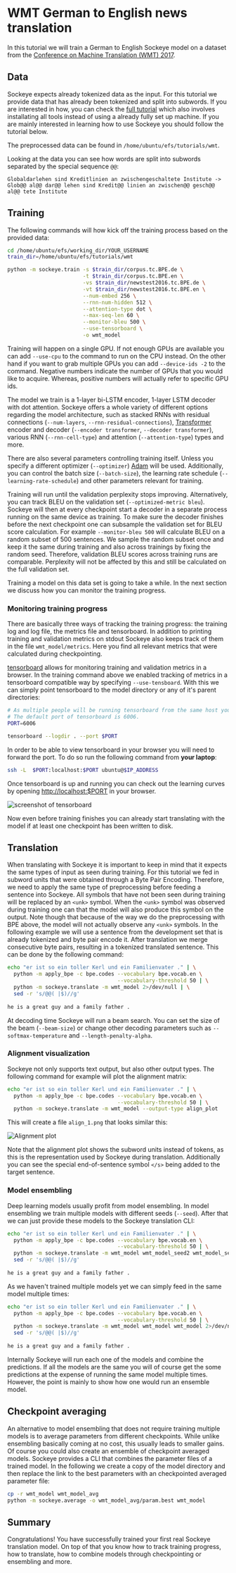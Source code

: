 # WMT German to English news translation

In this tutorial we will train a German to English Sockeye model on a dataset from the
[Conference on Machine Translation (WMT) 2017](http://www.statmt.org/wmt17/).

## Data

Sockeye expects already tokenized data as the input.
For this tutorial we provide data that has already been tokenized and split into subwords.
If you are interested in how, you can check the [full tutorial](https://github.com/awslabs/sockeye/tree/master/tutorials/wmt)
which also involves installating all tools instead of using a already fully set up machine.
If you are mainly interested in learning how to use Sockeye you should follow the tutorial below.

The preprocessed data can be found in `/home/ubuntu/efs/tutorials/wmt`.

Looking at the data you can see how words are split into subwords separated by the special sequence `@@`:
```
Globaldarlehen sind Kreditlinien an zwischengeschaltete Institute -> Glob@@ al@@ dar@@ lehen sind Kredit@@ linien an zwischen@@ gesch@@ al@@ tete Institute
```

## Training

The following commands will how kick off the training process based on the provided data:
```bash
cd /home/ubuntu/efs/working_dir/YOUR_USERNAME
train_dir=/home/ubuntu/efs/tutorials/wmt

python -m sockeye.train -s $train_dir/corpus.tc.BPE.de \
                        -t $train_dir/corpus.tc.BPE.en \
                        -vs $train_dir/newstest2016.tc.BPE.de \
                        -vt $train_dir/newstest2016.tc.BPE.en \
                        --num-embed 256 \
                        --rnn-num-hidden 512 \
                        --attention-type dot \
                        --max-seq-len 60 \
                        --monitor-bleu 500 \
                        --use-tensorboard \
                        -o wmt_model
```
Training will happen on a single GPU.
If not enough GPUs are available you can add `--use-cpu` to the command to run on the CPU instead.
On the other hand if you want to grab multiple GPUs you can add `--device-ids -2` to the command.
Negative numbers indicate the number of GPUs that you would like to acquire.
Whereas, positive numbers will actually refer to specific GPU ids.

The model we train is a 1-layer bi-LSTM encoder, 1-layer LSTM decoder with dot attention.
Sockeye offers a whole variety of different options regarding the model architecture,
such as stacked RNNs with residual connections (`--num-layers`, `--rnn-residual-connections`),
[Transformer](https://arxiv.org/abs/1706.03762) encoder and decoder (`--encoder transformer`, `--decoder transformer`),
various RNN (`--rnn-cell-type`) and attention (`--attention-type`) types and more.  

There are also several parameters controlling training itself.
Unless you specify a different optimizer (`--optimizer`) [Adam](https://arxiv.org/abs/1412.6980) will be used.
Additionally, you can control the batch size (`--batch-size`), the learning rate schedule (`--learning-rate-schedule`)
and other parameters relevant for training.

Training will run until the validation perplexity stops improving.
Alternatively, you can track BLEU on the validation set (`--optimized-metric bleu`).
Sockeye will then at every checkpoint start a decoder in a separate process running on the same device as training.
To make sure the decoder finishes before the next checkpoint one can subsample the validation set for
BLEU score calculation.
For example `--monitor-bleu 500` will calculate BLEU on a random subset of 500 sentences.
We sample the random subset once and keep it the same during training and also across trainings by
fixing the random seed.
Therefore, validation BLEU scores across training runs are comparable.
Perplexity will not be affected by this and still be calculated on the full validation set.

Training a model on this data set is going to take a while.
In the next section we discuss how you can monitor the training progress.

### Monitoring training progress

There are basically three ways of tracking the training progress: the training log and log file,
the metrics file and tensorboard.
In addition to printing training and validation metrics on stdout Sockeye also keeps track of them in
the file `wmt_model/metrics`. Here you find all relevant metrics that were calculated during checkpointing.

[tensorboard](https://github.com/dmlc/tensorboard) allows for monitoring training and validation metrics in a browser.
In the training command above we enabled tracking of metrics in a tensorboard compatible way
by specifying `--use-tensboard`. With this we can simply point tensorboard to the model directory or any of it's parent
directories:

```bash
# As multiple people will be running tensorboard from the same host you will need to find a port that is available.
# The default port of tensorboard is 6006.
PORT=6006

tensorboard --logdir . --port $PORT
```

In order to be able to view tensorboard in your browser you will need to forward the port.
To do so run the following command from **your laptop**:

```bash
ssh -L  $PORT:localhost:$PORT ubuntu@$IP_ADDRESS
```

Once tensorboard is up and running you can check out the learning curves by
opening [http://localhost:$PORT](http://localhost:6006) in your browser.

![screenshot of tensorboard](tb_screenshot.png "Screenshot of tensorboard")

Now even before training finishes you can already start translating with the model if at least one checkpoint has been
written to disk.

## Translation

When translating with Sockeye it is important to keep in mind that it expects the same types of input as seen during
training. For this tutorial we fed in subword units that were obtained through a Byte Pair Encoding.
Therefore, we need to apply the same type of preprocessing before feeding a sentence into Sockeye.
All symbols that have not been seen during training will be replaced by an `<unk>` symbol.
When the `<unk>` symbol was observed during training one can that the model will also produce this symbol on the output.
Note though that because of the way we do the preprocessing with BPE above, the model will not actually observe any
`<unk>` symbols.
In the following example we will use a sentence from the development set that is already tokenized and byte pair
encode it.
After translation we merge consecutive byte pairs, resulting in a tokenized translated sentence.
This can be done by the following command:

```bash
echo "er ist so ein toller Kerl und ein Familienvater ." | \
  python -m apply_bpe -c bpe.codes --vocabulary bpe.vocab.en \
                                   --vocabulary-threshold 50 | \
  python -m sockeye.translate -m wmt_model 2>/dev/null | \
  sed -r 's/@@( |$)//g'
  
he is a great guy and a family father .
```

At decoding time Sockeye will run a beam search.
You can set the size of the beam (`--beam-size`) or change other decoding parameters such as `--softmax-temperature`
and `--length-penalty-alpha`.

### Alignment visualization

Sockeye not only supports text output, but also other output types.
The following command for example will plot the alignment matrix:


```bash
echo "er ist so ein toller Kerl und ein Familienvater ." | \
  python -m apply_bpe -c bpe.codes --vocabulary bpe.vocab.en \
                                   --vocabulary-threshold 50 | \
  python -m sockeye.translate -m wmt_model --output-type align_plot
```

This will create a file `align_1.png` that looks similar this:

![Alignment plot](align.png "Alignment plot")

Note that the alignment plot shows the subword units instead of tokens, as this is the representation used by Sockeye 
during translation.
Additionally you can see the special end-of-sentence symbol `</s>` being added to the target sentence.


### Model ensembling

Deep learning models usually profit from model ensembling.
In model ensembling we train multiple models with different seeds (`--seed`).
After that we can just provide these models to the Sockeye translation CLI:

```bash
echo "er ist so ein toller Kerl und ein Familienvater ." | \
  python -m apply_bpe -c bpe.codes --vocabulary bpe.vocab.en \
                                   --vocabulary-threshold 50 | \
  python -m sockeye.translate -m wmt_model wmt_model_seed2 wmt_model_seed3 2>/dev/null | \
  sed -r 's/@@( |$)//g'
  
he is a great guy and a family father .
```

As we haven't trained multiple models yet we can simply feed in the same model multiple times:
```bash
echo "er ist so ein toller Kerl und ein Familienvater ." | \
  python -m apply_bpe -c bpe.codes --vocabulary bpe.vocab.en \
                                   --vocabulary-threshold 50 | \
  python -m sockeye.translate -m wmt_model wmt_model wmt_model 2>/dev/null | \
  sed -r 's/@@( |$)//g'
  
he is a great guy and a family father .
```

Internally Sockeye will run each one of the models and combine the predictions.
If all the models are the same you will of course get the some predictions at the expense of running the same model
multiple times. However, the point is mainly to show how one would run an ensemble model.



## Checkpoint averaging

An alternative to model ensembling that does not require training multiple models is to average parameters from
different checkpoints.
While unlike ensembling basically coming at no cost, this usually leads to smaller gains.
Of course you could also create an ensemble of checkpoint averaged models.
Sockeye provides a CLI that combines the parameter files of a trained model.
In the following we create a copy of the model directory and then replace the link to the best parameters
with an checkpointed averaged parameter file:

```bash
cp -r wmt_model wmt_model_avg
python -m sockeye.average -o wmt_model_avg/param.best wmt_model
```

## Summary

Congratulations! You have successfully trained your first real Sockeye translation model.
On top of that you know how to track training progress, how to translate, how to combine models through checkpointing
or ensembling and more.



